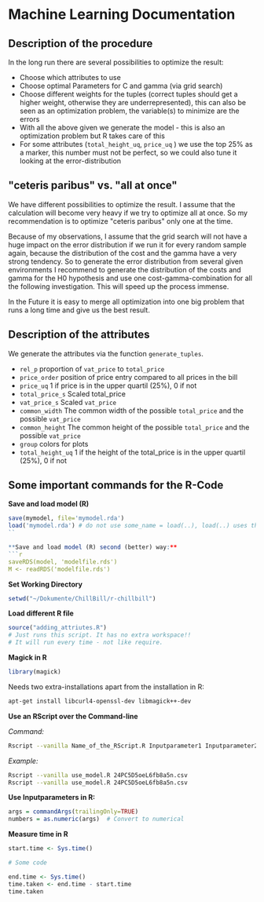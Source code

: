 # Machine Learning Documentation

## Description of the procedure
In the long run there are several possibilities to optimize the result:

- Choose which attributes to use
- Choose optimal Parameters for C and gamma (via grid search)
- Choose different weights for the tuples (correct tuples should get a higher weight, otherwise they are underrepresented), this can also be seen as an optimization problem, the variable(s) to minimize are the errors
- With all the above given we generate the model - this is also an optimization problem but R takes care of this
- For some attributes (`total_height_uq`, `price_uq` ) we use the top 25% as a marker, this number must not be perfect, so we could also tune it looking at the error-distribution


## "ceteris paribus" vs. "all at once"
We have different possibilities to optimize the result. I assume that the calculation will become very heavy if we try to optimize all at once. So my recommendation is to optimize "ceteris paribus" only one at the time. 

Because of my observations, I assume that the grid search will not have a huge impact on the error distribution if we run it for every random sample again, because the distribution of the cost and the gamma have a very strong tendency. So to generate the error distribution from several given environments I recommend to generate the distribution of the costs and gamma for the H0 hypothesis and use one cost-gamma-combination for all the following investigation. This will speed up the process immense.
 

In the Future it is easy to merge all optimization into one big problem that runs a long time and give us the best result.



## Description of the attributes 
We generate the attributes via the function `generate_tuples`.

- `rel_p`           proportion of `vat_price` to `total_price`
- `price_order`     position of price entry compared to all prices in the bill
- `price_uq`        1 if price is in the upper quartil (25%), 0 if not
- `total_price_s`   Scaled total_price
- `vat_price_s`     Scaled `vat_price`
- `common_width`    The common width of the possible `total_price` and the possible `vat_price`
- `common_height`   The common height of the possible `total_price` and the possible `vat_price`
- `group`           colors for plots
- `total_height_uq` 1 if the height of the total_price is in the upper quartil (25%), 0 if not


## Some important commands for the R-Code

**Save and load model (R)**
```r
save(mymodel, file='mymodel.rda')
load('mymodel.rda') # do not use some_name = load(..), load(..) uses the original name of the model 
``

**Save and load model (R) second (better) way:**
```r
saveRDS(model, 'modelfile.rds')
M <- readRDS('modelfile.rds')
```

**Set Working Directory**
```r
setwd("~/Dokumente/ChillBill/r-chillbill")
```

**Load different R file** 
```r
source("adding_attriutes.R")
# Just runs this script. It has no extra workspace!!
# It will run every time - not like require.
```

**Magick in R**
```r
library(magick)
```
Needs two extra-installations apart from the installation in R:

```bash
apt-get install libcurl4-openssl-dev libmagick++-dev
```

**Use an RScript over the Command-line**

*Command:*
```bash
Rscript --vanilla Name_of_the_RScript.R Inputparameter1 Inputparameter2
```

*Example:*
```bash
Rscript --vanilla use_model.R 24PC5D5oeL6fb8a5n.csv
Rscript --vanilla use_model.R 24PC5D5oeL6fb8a5n.csv
```

**Use Inputparameters in R:**
```r
args = commandArgs(trailingOnly=TRUE)
numbers = as.numeric(args)  # Convert to numerical
```

**Measure time in R**
```r
start.time <- Sys.time()

# Some code

end.time <- Sys.time()
time.taken <- end.time - start.time
time.taken
```




